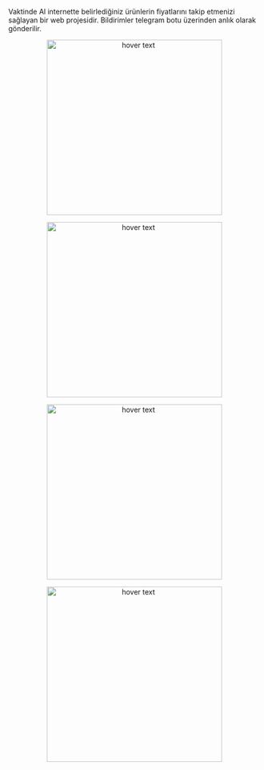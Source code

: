 Vaktinde Al internette belirlediğiniz ürünlerin fiyatlarını takip etmenizi sağlayan bir web projesidir.
Bildirimler telegram botu üzerinden anlık olarak gönderilir.
<p align="center">
  <img src="https://i.ibb.co/h8mzg9x/1.png" width="350" title="hover text">
</p>
<p align="center">
  <img src="https://i.ibb.co/QNhPY6c/2.png" width="350" title="hover text">
</p>
<p align="center">
  <img src="https://i.ibb.co/2jn9MCL/3.png" width="350" title="hover text">
</p>
<p align="center">
  <img src="https://i.ibb.co/DGwBjZk/4.png" width="350" title="hover text">
</p>
